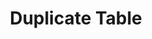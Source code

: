 ---
title: Duplicate Table
excerpt: Duplicates the table schema & content
api:
  file: botpress-api.json
  operationId: duplicateTable
deprecated: false
hidden: false
metadata:
  title: ''
  description: ''
  robots: index
next:
  description: ''
---